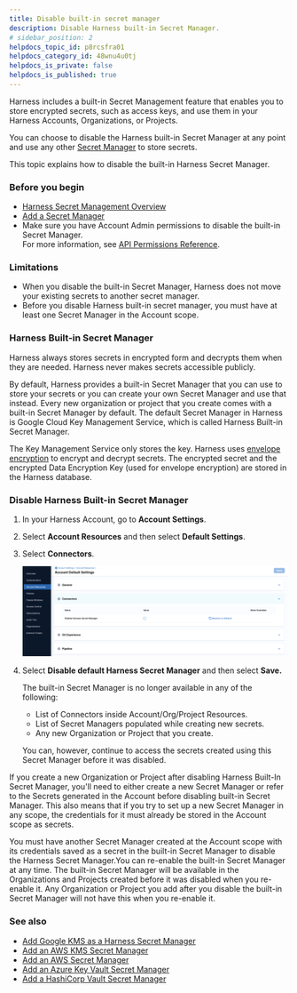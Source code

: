 ```yaml
---
title: Disable built-in secret manager
description: Disable Harness built-in Secret Manager.
# sidebar_position: 2
helpdocs_topic_id: p8rcsfra01
helpdocs_category_id: 48wnu4u0tj
helpdocs_is_private: false
helpdocs_is_published: true
---
```


Harness includes a built-in Secret Management feature that enables you to store encrypted secrets, such as access keys, and use them in your Harness Accounts, Organizations, or Projects.

You can choose to disable the Harness built-in Secret Manager at any point and use any other [Secret Manager](./5-add-secrets-manager.md) to store secrets.

This topic explains how to disable the built-in Harness Secret Manager.

### Before you begin

* [Harness Secret Management Overview](./1-harness-secret-manager-overview.md)
* [Add a Secret Manager](./5-add-secrets-manager.md)
* Make sure you have Account Admin permissions to disable the built-in Secret Manager.  
For more information, see [API Permissions Reference](../../4_Role-Based-Access-Control/ref-access-management/api-permissions-reference.md).

### Limitations

* When you disable the built-in Secret Manager, Harness does not move your existing secrets to another secret manager.
* Before you disable Harness built-in secret manager, you must have at least one Secret Manager in the Account scope.

### Harness Built-in Secret Manager

Harness always stores secrets in encrypted form and decrypts them when they are needed. Harness never makes secrets accessible publicly.

By default, Harness provides a built-in Secret Manager that you can use to store your secrets or you can create your own Secret Manager and use that instead. Every new organization or project that you create comes with a built-in Secret Manager by default. The default Secret Manager in Harness is Google Cloud Key Management Service, which is called Harness Built-in Secret Manager.

The Key Management Service only stores the key. Harness uses [envelope encryption](https://cloud.google.com/kms/docs/envelope-encryption) to encrypt and decrypt secrets. The encrypted secret and the encrypted Data Encryption Key (used for envelope encryption) are stored in the Harness database. 

### Disable Harness Built-in Secret Manager

1. In your Harness Account, go to **Account Settings**.
2. Select **Account Resources** and then select **Default Settings**.
3. Select **Connectors**.

   ![](../static/disable-secretmanager-option.png)

4. Select **Disable default Harness Secret Manager** and then select **Save.**

   The built-in Secret Manager is no longer available in any of the following:

   * List of Connectors inside Account/Org/Project Resources.
   * List of Secret Managers populated while creating new secrets.
   * Any new Organization or Project that you create.

   You can, however, continue to access the secrets created using this Secret Manager before it was disabled.

If you create a new Organization or Project after disabling Harness Built-In Secret Manager, you'll need to either create a new Secret Manager or refer to the Secrets generated in the Account before disabling built-in Secret Manager. This also means that if you try to set up a new Secret Manager in any scope, the credentials for it must already be stored in the Account scope as secrets.

You must have another Secret Manager created at the Account scope with its credentials saved as a secret in the built-in Secret Manager to disable the Harness Secret Manager.You can re-enable the built-in Secret Manager at any time. The built-in Secret Manager will be available in the Organizations and Projects created before it was disabled when you re-enable it. Any Organization or Project you add after you disable the built-in Secret Manager will not have this when you re-enable it.

### See also

* [Add Google KMS as a Harness Secret Manager](./10-add-google-kms-secrets-manager.md)
* [Add an AWS KMS Secret Manager](./7-add-an-aws-kms-secrets-manager.md)
* [Add an AWS Secret Manager](./6-add-an-aws-secret-manager.md)
* [Add an Azure Key Vault Secret Manager](../../Secrets/Secrets-Management/8-azure-key-vault.md)
* [Add a HashiCorp Vault Secret Manager](./12-add-hashicorp-vault.md)

